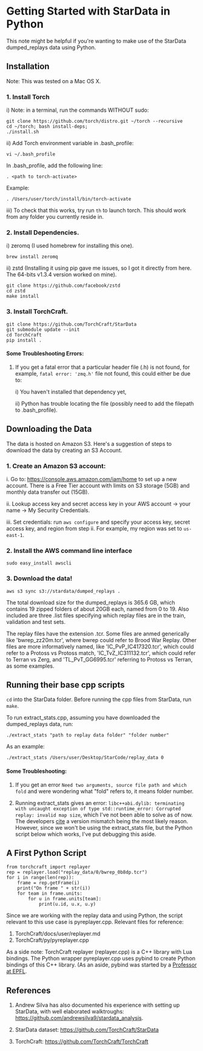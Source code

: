 # Getting Started with StarData in Python
This note might be helpful if you're wanting to make use of the StarData dumped_replays data using Python.


## Installation
Note: This was tested on a Mac OS X.

### 1. Install Torch

i) Note: in a terminal, run the commands WITHOUT sudo:

	git clone https://github.com/torch/distro.git ~/torch --recursive
	cd ~/torch; bash install-deps;
	./install.sh

ii) Add Torch environment variable in .bash_profile:

	vi ~/.bash_profile

In .bash_profile, add the following line:

	. <path to torch-activate>

Example:

	. /Users/user/torch/install/bin/torch-activate


iii) To check that this works, try run `th` to launch torch. This should work from any folder you currently reside in.


### 2. Install Dependencies.

i) zeromq (I used homebrew for installing this one).

	brew install zeromq

ii) zstd (Installing it using pip gave me issues, so I got it directly from here. The 64-bits v1.3.4 version worked on mine).
	
	git clone https://github.com/facebook/zstd
	cd zstd
	make install


### 3. Install TorchCraft.

	git clone https://github.com/TorchCraft/StarData
	git submodule update --init
	cd TorchCraft
	pip install .


#### Some Troubleshooting Errors:

1. If you get a fatal error that a particular header file (.h) is not found, for example, `fatal error: 'zmq.h'` file not found, this could either be due to:

	i)  You haven't installed that dependency yet, 

	ii) Python has trouble locating the file (possibly need to add the filepath to .bash_profile).



## Downloading the Data

The data is hosted on Amazon S3. Here's a suggestion of steps to download the data by creating an S3 Account.

### 1. Create an Amazon S3 account:

i. Go to: https://console.aws.amazon.com/iam/home to set up a new account. There is a Free Tier account with limits on S3 storage (5GB) and monthly data transfer out (15GB).

ii. Lookup access key and secret access key in your AWS account -> your name -> My Security Credentials.

iii. Set credentials: run `aws configure` and specify your access key, secret access key, and region from step ii. For example, my region was set to `us-east-1`.


### 2. Install the AWS command line interface

`sudo easy_install awscli`


### 3. Download the data!

`aws s3 sync s3://stardata/dumped_replays .`

The total download size for the dumped_replays is 365.6 GB, which contains 19 zipped folders of about 20GB each, named from 0 to 19. Also included are three .list files specifying which replay files are in the train, validation and test sets. 

The replay files have the extension .tcr. Some files are anmed generically like 'bwrep_zz20m.tcr', where bwrep could refer to Brood War Replay. Other files are more informatively named, like 'IC_PvP_IC417320.tcr', which could refer to a Protoss vs Protoss match, 'IC_TvZ_IC311132.tcr', which could refer to Terran vs Zerg, and 'TL_PvT_GG6995.tcr' referring to Protoss vs Terran, as some examples. 


## Running their base cpp scripts

`cd` into the StarData folder. Before running the cpp files from StarData, run `make`.

To run extract_stats.cpp, assuming you have downloaded the dumped_replays data, run:

`./extract_stats "path to replay data folder" "folder number"`

As an example:

`./extract_stats /Users/user/Desktop/StarCode/replay_data 0`

#### Some Troubleshooting:

1. If you get an error `Need two arguments, source file path and which fold` and were wondering what "fold" refers to, it means folder number.

2. Running extract_stats gives an error: `libc++abi.dylib: terminating with uncaught exception of type std::runtime_error: Corrupted replay: invalid map size`, which I've not been able to solve as of now. The developers [cite](https://github.com/TorchCraft/StarData/issues/3) a version mismatch being the most likely reason. However, since we won't be using the extract_stats file, but the Python script below which works, I've put debugging this aside.


## A First Python Script 
	from torchcraft import replayer
	rep = replayer.load("replay_data/0/bwrep_0b8dp.tcr")
	for i in range(len(rep)):
		frame = rep.getFrame(i)
		print("On frame " + str(i))
		for team in frame.units:
			for u in frame.units[team]:
				print(u.id, u.x, u.y)

Since we are working with the replay data and using Python, the script relevant to this use case is pyreplayer.cpp. Relevant files for reference:

1. TorchCraft/docs/user/replayer.md
2. TorchCraft/py/pyreplayer.cpp

As a side note: TorchCraft replayer (replayer.cpp) is a C++ library with Lua bindings. The Python wrapper pyreplayer.cpp uses pybind to create Python bindings of this C++ library. (As an aside, pybind was started by a [Professor at EPFL](http://rgl.epfl.ch/people/wjakob).


## References

1. Andrew Silva has also documented his experience with setting up StarData, with well elaborated walktroughs: https://github.com/andrewsilva9/stardata_analysis.

2. StarData dataset: https://github.com/TorchCraft/StarData

3. TorchCraft: https://github.com/TorchCraft/TorchCraft



